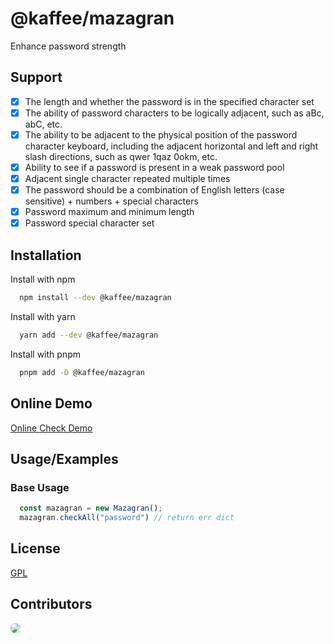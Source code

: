 # @kaffee/mazagran

Enhance password strength

## Support

* [x] The length and whether the password is in the specified character set
* [x] The ability of password characters to be logically adjacent, such as aBc, abC, etc.
* [x] The ability to be adjacent to the physical position of the password character keyboard, including the adjacent horizontal and left and right slash directions, such as qwer 1qaz 0okm, etc.
* [x] Ability to see if a password is present in a weak password pool
* [x] Adjacent single character repeated multiple times
* [x] The password should be a combination of English letters (case sensitive) + numbers + special characters
* [x] Password maximum and minimum length
* [x] Password special character set

## Installation

Install with npm

```bash
  npm install --dev @kaffee/mazagran
```

Install with yarn

```bash
  yarn add --dev @kaffee/mazagran
```

Install with pnpm

```bash
  pnpm add -D @kaffee/mazagran
```

## Online Demo

[Online Check Demo](https://mazagran.rikka.cc/)

## Usage/Examples

### Base Usage
```typescript
  const mazagran = new Mazagran();
  mazagran.checkAll("password") // return err dict
```

## License

[GPL](https://choosealicense.com/licenses/gpl-3.0/)

## Contributors

<a href="https://github.com/Muromi-Rikka" >
  <img style="border-radius:200px;" src="https://github.com/Muromi-Rikka.png?size=50">
</a>
